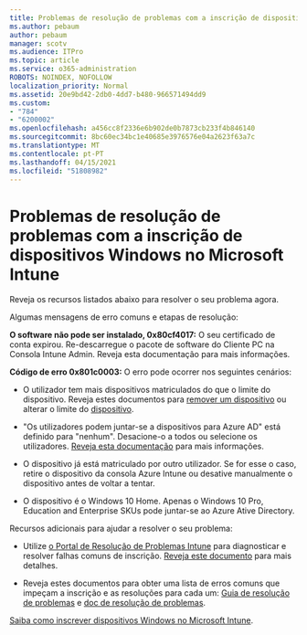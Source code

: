 ```yaml
---
title: Problemas de resolução de problemas com a inscrição de dispositivos Windows no Microsoft Intune
ms.author: pebaum
author: pebaum
manager: scotv
ms.audience: ITPro
ms.topic: article
ms.service: o365-administration
ROBOTS: NOINDEX, NOFOLLOW
localization_priority: Normal
ms.assetid: 20e9bd42-2db0-4dd7-b480-966571494dd9
ms.custom:
- "784"
- "6200002"
ms.openlocfilehash: a456cc8f2336e6b902de0b7873cb233f4b846140
ms.sourcegitcommit: 8bc60ec34bc1e40685e3976576e04a2623f63a7c
ms.translationtype: MT
ms.contentlocale: pt-PT
ms.lasthandoff: 04/15/2021
ms.locfileid: "51808982"
---
```

# <a name="troubleshoot-issues-with-enrolling-windows-devices-in-microsoft-intune"></a>Problemas de resolução de problemas com a inscrição de dispositivos Windows no Microsoft Intune

Reveja os recursos listados abaixo para resolver o seu problema agora.
  
Algumas mensagens de erro comuns e etapas de resolução:
  
 **O software não pode ser instalado, 0x80cf4017:** O seu certificado de conta expirou. Re-descarregue o pacote de software do Cliente PC na Consola Intune Admin. Reveja esta documentação para mais informações.
  
 **Código de erro 0x801c0003:** O erro pode ocorrer nos seguintes cenários:
  
-  O utilizador tem mais dispositivos matriculados do que o limite do dispositivo. Reveja estes documentos para [remover um dispositivo](https://docs.microsoft.com/intune/devices-wipe) ou alterar o limite do [dispositivo](https://docs.microsoft.com/intune/enrollment-restrictions-set#set-device-limit-restrictions).

-  "Os utilizadores podem juntar-se a dispositivos para Azure AD" está definido para "nenhum". Desacione-o a todos ou selecione os utilizadores. [Reveja esta documentação](https://docs.microsoft.com/azure/active-directory/device-management-azure-portal#configure-device-settings) para mais informações.

-  O dispositivo já está matriculado por outro utilizador. Se for esse o caso, retire o dispositivo da consola Azure Intune ou desative manualmente o dispositivo antes de voltar a tentar.

-  O dispositivo é o Windows 10 Home. Apenas o Windows 10 Pro, Education and Enterprise SKUs pode juntar-se ao Azure Ative Directory.

Recursos adicionais para ajudar a resolver o seu problema:
  
-  Utilize [o Portal de Resolução de Problemas Intune](https://devicemanagement.microsoft.com/#blade/Microsoft_Intune_DeviceSettings/TroubleshootBlade) para diagnosticar e resolver falhas comuns de inscrição. [Reveja este documento](https://docs.microsoft.com/intune/help-desk-operators) para mais detalhes.

-  Reveja estes documentos para obter uma lista de erros comuns que impeçam a inscrição e as resoluções para cada um: [Guia de resolução de problemas](https://support.microsoft.com/help/4089533/troubleshooting-windows-device-enrollment-problems-in-microsoft-intune) e [doc de resolução de problemas](https://docs.microsoft.com/troubleshoot/mem/intune/troubleshoot-device-enrollment-in-intune).

[Saiba como inscrever dispositivos Windows no Microsoft Intune](https://docs.microsoft.com/intune/windows-enroll).
